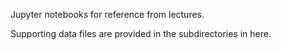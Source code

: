 Jupyter notebooks for reference from lectures.

Supporting data files are provided in the subdirectories in here.
